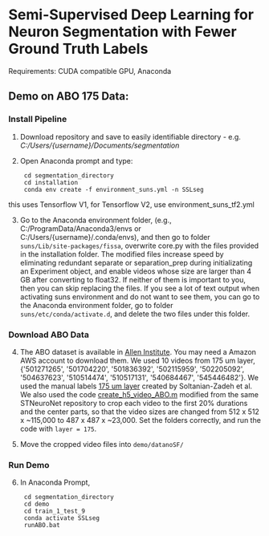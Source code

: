 # Semi-Supervised Deep Learning for Neuron Segmentation with Fewer Ground Truth Labels

Requirements: 
CUDA compatible GPU, Anaconda

## Demo on ABO 175 Data:

### Install Pipeline

1) Download repository and save to easily identifiable directory - e.g. *C:/Users/{username}/Documents/segmentation* 

2) Open Anaconda prompt and type:  

        cd segmentation_directory
        cd installation
        conda env create -f environment_suns.yml -n SSLseg 
        
  this uses Tensorflow V1, for Tensorflow V2, use environment_suns_tf2.yml
  
3) Go to the Anaconda environment folder, (e.g., C:/ProgramData/Anaconda3/envs or C:/Users/{username}/.conda/envs), and then go to folder `suns/Lib/site-packages/fissa`, overwrite core.py with the files provided in the installation folder. The modified files increase speed by eliminating redundant separate or separation_prep during initializating an Experiment object, and enable videos whose size are larger than 4 GB after converting to float32. If neither of them is important to you, then you can skip replacing the files. If you see a lot of text output when activating suns environment and do not want to see them, you can go to the Anaconda environment folder, go to folder `suns/etc/conda/activate.d`, and delete the two files under this folder. 

### Download ABO Data

4) The ABO dataset is available in [Allen Institute](https://github.com/AllenInstitute/AllenSDK/wiki/Use-the-Allen-Brain-Observatory-%E2%80%93-Visual-Coding-on-AWS). You may need a Amazon AWS account to download them. We used 10 videos from 175 um layer, {'501271265', '501704220', '501836392', '502115959', '502205092', '504637623', '510514474', '510517131', '540684467', '545446482'}. We used the manual labels [175 um layer](https://github.com/soltanianzadeh/STNeuroNet/tree/master/Markings/ABO/Layer175/FinalGT) created by Soltanian-Zadeh et al. We also used the code [create_h5_video_ABO.m](utils/create_h5_video_ABO.m) modified from the same STNeuroNet repository to crop each video to the first 20% durations and the center parts, so that the video sizes are changed from 512 x 512 x ~115,000 to 487 x 487 x ~23,000. Set the folders correctly, and run the code with `layer = 175`. 

5) Move the cropped video files into `demo/datanoSF/`

### Run Demo

6) In Anaconda Prompt, 

        cd segmentation_directory
        cd demo
        cd train_1_test_9
        conda activate SSLseg
        runABO.bat




